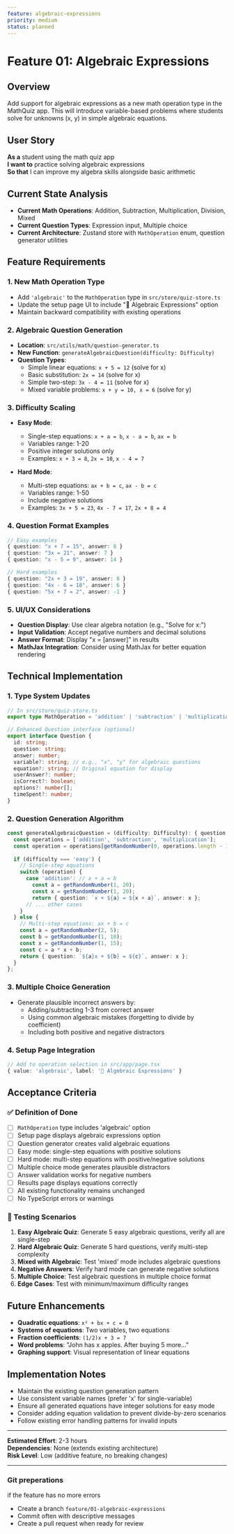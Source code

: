 ```yaml
---
feature: algebraic-expressions
priority: medium
status: planned
---
```


# Feature 01: Algebraic Expressions

## Overview
Add support for algebraic expressions as a new math operation type in the MathQuiz app. This will introduce variable-based problems where students solve for unknowns (x, y) in simple algebraic equations.

## User Story
**As a** student using the math quiz app  
**I want to** practice solving algebraic expressions  
**So that** I can improve my algebra skills alongside basic arithmetic  

## Current State Analysis
- **Current Math Operations**: Addition, Subtraction, Multiplication, Division, Mixed
- **Current Question Types**: Expression input, Multiple choice
- **Current Architecture**: Zustand store with `MathOperation` enum, question generator utilities

## Feature Requirements

### 1. New Math Operation Type
- Add `'algebraic'` to the `MathOperation` type in `src/store/quiz-store.ts`
- Update the setup page UI to include "🔢 Algebraic Expressions" option
- Maintain backward compatibility with existing operations

### 2. Algebraic Question Generation
- **Location**: `src/utils/math/question-generator.ts`
- **New Function**: `generateAlgebraicQuestion(difficulty: Difficulty)`
- **Question Types**:
  - Simple linear equations: `x + 5 = 12` (solve for x)
  - Basic substitution: `2x = 14` (solve for x) 
  - Simple two-step: `3x - 4 = 11` (solve for x)
  - Mixed variable problems: `x + y = 10, x = 6` (solve for y)

### 3. Difficulty Scaling
- **Easy Mode**:
  - Single-step equations: `x + a = b`, `x - a = b`, `ax = b`
  - Variables range: 1-20
  - Positive integer solutions only
  - Examples: `x + 3 = 8`, `2x = 10`, `x - 4 = 7`

- **Hard Mode**:
  - Multi-step equations: `ax + b = c`, `ax - b = c`
  - Variables range: 1-50
  - Include negative solutions
  - Examples: `3x + 5 = 23`, `4x - 7 = 17`, `2x + 8 = 4`

### 4. Question Format Examples
```typescript
// Easy examples
{ question: "x + 7 = 15", answer: 8 }
{ question: "3x = 21", answer: 7 }
{ question: "x - 5 = 9", answer: 14 }

// Hard examples  
{ question: "2x + 3 = 19", answer: 8 }
{ question: "4x - 6 = 18", answer: 6 }
{ question: "5x + 7 = 2", answer: -1 }
```

### 5. UI/UX Considerations
- **Question Display**: Use clear algebra notation (e.g., "Solve for x:")
- **Input Validation**: Accept negative numbers and decimal solutions
- **Answer Format**: Display "x = [answer]" in results
- **MathJax Integration**: Consider using MathJax for better equation rendering

## Technical Implementation

### 1. Type System Updates
```typescript
// In src/store/quiz-store.ts
export type MathOperation = 'addition' | 'subtraction' | 'multiplication' | 'division' | 'mixed' | 'algebraic';

// Enhanced Question interface (optional)
export interface Question {
  id: string;
  question: string;
  answer: number;
  variable?: string; // e.g., "x", "y" for algebraic questions
  equation?: string; // Original equation for display
  userAnswer?: number;
  isCorrect?: boolean;
  options?: number[];
  timeSpent?: number;
}
```

### 2. Question Generation Algorithm
```typescript
const generateAlgebraicQuestion = (difficulty: Difficulty): { question: string; answer: number } => {
  const operations = ['addition', 'subtraction', 'multiplication'];
  const operation = operations[getRandomNumber(0, operations.length - 1)];
  
  if (difficulty === 'easy') {
    // Single-step equations
    switch (operation) {
      case 'addition': // x + a = b
        const a = getRandomNumber(1, 20);
        const x = getRandomNumber(1, 20);
        return { question: `x + ${a} = ${x + a}`, answer: x };
      // ... other cases
    }
  } else {
    // Multi-step equations: ax + b = c
    const a = getRandomNumber(2, 5);
    const b = getRandomNumber(1, 10);
    const x = getRandomNumber(1, 15);
    const c = a * x + b;
    return { question: `${a}x + ${b} = ${c}`, answer: x };
  }
};
```

### 3. Multiple Choice Generation
- Generate plausible incorrect answers by:
  - Adding/subtracting 1-3 from correct answer
  - Using common algebraic mistakes (forgetting to divide by coefficient)
  - Including both positive and negative distractors

### 4. Setup Page Integration
```typescript
// Add to operation selection in src/app/page.tsx
{ value: 'algebraic', label: '🔢 Algebraic Expressions' }
```

## Acceptance Criteria

### ✅ Definition of Done
- [ ] `MathOperation` type includes 'algebraic' option
- [ ] Setup page displays algebraic expressions option
- [ ] Question generator creates valid algebraic equations
- [ ] Easy mode: single-step equations with positive solutions
- [ ] Hard mode: multi-step equations with positive/negative solutions
- [ ] Multiple choice mode generates plausible distractors
- [ ] Answer validation works for negative numbers
- [ ] Results page displays equations correctly
- [ ] All existing functionality remains unchanged
- [ ] No TypeScript errors or warnings

### 🧪 Testing Scenarios
1. **Easy Algebraic Quiz**: Generate 5 easy algebraic questions, verify all are single-step
2. **Hard Algebraic Quiz**: Generate 5 hard questions, verify multi-step complexity
3. **Mixed with Algebraic**: Test 'mixed' mode includes algebraic questions
4. **Negative Answers**: Verify hard mode can generate negative solutions
5. **Multiple Choice**: Test algebraic questions in multiple choice format
6. **Edge Cases**: Test with minimum/maximum difficulty ranges

## Future Enhancements
- **Quadratic equations**: `x² + bx + c = 0`
- **Systems of equations**: Two variables, two equations
- **Fraction coefficients**: `(1/2)x + 3 = 7`
- **Word problems**: "John has x apples. After buying 5 more..."
- **Graphing support**: Visual representation of linear equations

## Implementation Notes
- Maintain the existing question generation pattern
- Use consistent variable names (prefer 'x' for single-variable)
- Ensure all generated equations have integer solutions for easy mode
- Consider adding equation validation to prevent divide-by-zero scenarios
- Follow existing error handling patterns for invalid inputs

---
**Estimated Effort**: 2-3 hours  
**Dependencies**: None (extends existing architecture)  
**Risk Level**: Low (additive feature, no breaking changes)

---

### Git preperations
if the feature has no more errors
- Create a branch `feature/01-algebraic-expressions`
- Commit often with descriptive messages
- Create a pull request when ready for review
